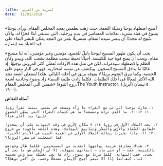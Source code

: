 ```yaml
---
title:  لمزيد من الدرس
date:  11/01/2019
---
```


«أصبح اضطهاد يوحنا وسيلة النعمة. حيث زهت بطمس بمجد المخلص المقام. ورأى يوحنا يسوع في هيئة بشرية، بعلامات المسامير في يديه ورجليه، التي ستبقى أبدًا فخرًا له. والآن سُمِح له مجددًا أن يبصر سيده المقام، متسربلًا بقدر من المجد يمكن للبشر البقاء على قيد الحياة بعد إبصاره.

«يجب أن يكون ظهور المسيح ليوحنا دليلٌ للجميع، مؤمنين وغير مؤمنين، أنه لنا مسيح مقام، ويجب أن يمنح قوة حية للكنيسة. أحيانًا تحيط سحب مظلمة بشعب الله، ويبدو وكأن الظلم والاضطهاد سيدمرانه. لكن في مثل هذه الأوقات تُعطَى أكثر الدروس توجيهًا. إذ غالبًا ما يدخل المسيح السجون، ويكشف عن نفسه لمختاريه. فهو في النار معهم على الخشبة. وكما تبرق النجوم بريقًا لا يفوقه بريق في أحلك الليالي، هكذا تُستعلن أشعة مجد الله الأكثر لمعانًا في أحلك الظلمات. فكلما زادت ظلمة السماء زاد وضوح وجاذبية أشعة شمس البر، المخلص المقام» (روح النبوة،The Youth Instructor، ٥ نيسان (أبريل) ١٩٠٠).

**أسئلة للنقاش**

`١. شارك يوحنا الرائي مع القراء ما رآه وسمعه في بطمس. بينما تقرأ رؤيا ١: ١٢-٢٠، ما الذي تراه وتسمعه؟ ما هي كلمات العزاء التي يمكن الحصول عليها مما أُعلن هنا؟`

`٢. يحث الملاك الأول في رؤيا ١٤: ٧ سكان الأرض في وقت النهاية على أن يسجدوا «لِصَانِعِ السَّمَاءِ وَالأَرْضِ وَالْبَحْرِ وَيَنَابِيعِ الْمِيَاهِ». وهذه اللغة مأخوذة من خروج ٢٠: ١١. ماذا تخبرنا رسالة الملاك الأولى عن أهمية السبت في الأيام الأخيرة، كما استعلنت في سفر الرؤيا؟`

`٣. هناك مفارقة غريبة يواجهها العديد من المسيحيين. فكلما طال وجودهم بالكنيسة، خَفَتَ — أو حتى مات — إيمانهم بسهولة. إلا أن العكس هو ما يجب أن يحدث. ففي النهاية، كلما سرنا مع يسوع، زاد ما يجب تَعَلُّمُه عنه وعن محبته لنا. كيف لنا إذًا ألا نبقي أجيج الإيمان مشتعلًا وحسب، بل أكثر توهجًا؟`